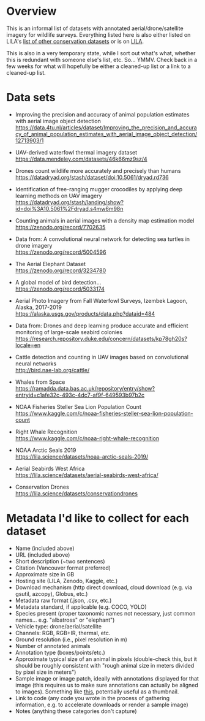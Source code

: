 # Overview

This is an informal list of datasets with annotated aerial/drone/satellite imagery for wildlife surveys.  Everything listed here is also either listed on LILA's <a href="https://lila.science/otherdatasets">list of other conservation datasets</a> or is on <a href="https://lila.science">LILA</a>.

This is also in a very temporary state, while I sort out what's what, whether this is redundant with someone else's list, etc.  So... YMMV.  Check back in a few weeks for what will hopefully be either a cleaned-up list or a link to a cleaned-up list.

# Data sets

* Improving the precision and accuracy of animal population estimates with aerial image object detection  
https://data.4tu.nl/articles/dataset/Improving_the_precision_and_accuracy_of_animal_population_estimates_with_aerial_image_object_detection/12713903/1

* UAV-derived waterfowl thermal imagery dataset  
https://data.mendeley.com/datasets/46k66mz9sz/4

* Drones count wildlife more accurately and precisely than humans  
https://datadryad.org/stash/dataset/doi:10.5061/dryad.rd736

* Identification of free-ranging mugger crocodiles by applying deep learning methods on UAV imagery  
https://datadryad.org/stash/landing/show?id=doi%3A10.5061%2Fdryad.s4mw6m98n

* Counting animals in aerial images with a density map estimation model  
https://zenodo.org/record/7702635

* Data from: A convolutional neural network for detecting sea turtles in drone imagery  
https://zenodo.org/record/5004596

* The Aerial Elephant Dataset  
https://zenodo.org/record/3234780

* A global model of bird detection...  
https://zenodo.org/record/5033174

* Aerial Photo Imagery from Fall Waterfowl Surveys, Izembek Lagoon, Alaska, 2017-2019  
https://alaska.usgs.gov/products/data.php?dataid=484

* Data from: Drones and deep learning produce accurate and efficient monitoring of large-scale seabird colonies  
https://research.repository.duke.edu/concern/datasets/kp78gh20s?locale=en

* Cattle detection and counting in UAV images based on convolutional neural networks  
http://bird.nae-lab.org/cattle/

* Whales from Space  
https://ramadda.data.bas.ac.uk/repository/entry/show?entryid=c1afe32c-493c-4dc7-af9f-649593b97b2c

* NOAA Fisheries Steller Sea Lion Population Count  
https://www.kaggle.com/c/noaa-fisheries-steller-sea-lion-population-count

* Right Whale Recognition  
https://www.kaggle.com/c/noaa-right-whale-recognition

* NOAA Arctic Seals 2019  
https://lila.science/datasets/noaa-arctic-seals-2019/

* Aerial Seabirds West Africa  
https://lila.science/datasets/aerial-seabirds-west-africa/

* Conservation Drones  
https://lila.science/datasets/conservationdrones

# Metadata I'd like to collect for each dataset

* Name (included above)
* URL (included above)
* Short description (~two sentences)
* Citation (Vancouver format preferred)
* Approximate size in GB
* Hosting site (LILA, Zenodo, Kaggle, etc.)
* Download mechanism (http direct download, cloud download (e.g. via gsutil, azcopy), Globus, etc.)
* Metadata raw format (.json, .csv, etc.)
* Metadata standard, if applicable (e.g. COCO, YOLO)
* Species present (proper taxonomic names not necessary, just common names... e.g. "albatross" or "elephant")
* Vehicle type: drone/aerial/satellite
* Channels: RGB, RGB+IR, thermal, etc.
* Ground resolution (i.e., pixel resolution in m)
* Number of annotated animals
* Annotation type (boxes/points/etc.)
* Approximate typical size of an animal in pixels (double-check this, but it should be roughly consistent with "rough animal size in meters divided by pixel size in meters")
* Sample image or image patch, ideally with annotations displayed for that image (this requires us to make sure annotations can actually be aligned to images).  Something like [this](http://lila.science/wp-content/uploads/2021/04/noaa_seals_2019_web.png), potentially useful as a thumbnail.
* Link to code (any code you wrote in the process of gathering information, e.g. to accelerate downloads or render a sample image)
* Notes (anything these categories don't capture)


